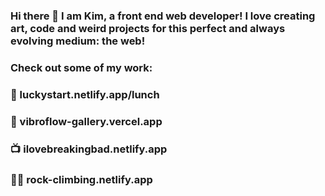 ### Hi there 👋 I am Kim, a front end web developer! I love creating art, code and weird projects for this perfect and always evolving medium: the web!
### Check out some of my work:
### 
### 🍚 luckystart.netlify.app/lunch
### 🔋 vibroflow-gallery.vercel.app
### 📺 ilovebreakingbad.netlify.app
### 🧗‍♀️ rock-climbing.netlify.app
